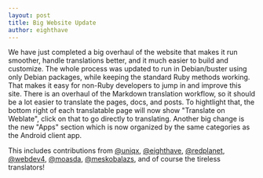 ```yaml
---
layout: post
title: Big Website Update
author: eighthave
---
```


We have just completed a big overhaul of the website that makes it run
smoother, handle translations better, and it much easier to build and
customize.  The whole process was updated to run in Debian/buster
using only Debian packages, while keeping the standard Ruby methods
working. That makes it easy for non-Ruby developers to jump in and
improve this site.  There is an overhaul of the Markdown translation
workflow, so it should be a lot easier to translate the pages, docs,
and posts.  To hightlight that, the bottom right of each translatable
page will now show "Translate on Weblate", click on that to go
directly to translating.  Another big change is the new "Apps" section
which is now organized by the same categories as the Android client
app.

This includes contributions from [@uniqx](https://gitlab.com/uniqx),
[@eighthave](https://gitlab.com/eighthave),
[@redplanet](https://gitlab.com/redplanet),
[@webdev4](https://gitlab.com/webdev4),
[@moasda](https://gitlab.com/),
[@meskobalazs](https://gitlab.com/meskobalazs), and of course the
tireless translators!
